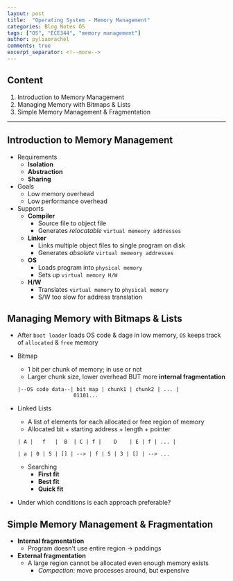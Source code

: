 ```yaml
---
layout: post
title:  "Operating System - Memory Management"
categories: Blog Notes OS
tags: ["OS", "ECE344", "memory management"]
author: pyliaorachel
comments: true
excerpt_separator: <!--more-->
---
```


## Content

1. Introduction to Memory Management
2. Managing Memory with Bitmaps & Lists
3. Simple Memory Management & Fragmentation

<!--more-->
---
## Introduction to Memory Management

- Requirements
	- __Isolation__
	- __Abstraction__
	- __Sharing__
- Goals
	- Low memory overhead
	- Low performance overhead
- Supports
	- __Compiler__
		- Source file to object file
		- Generates _relocatable_ `virtual memeory addresses`
	- __Linker__
		- Links multiple object files to single program on disk
		- Generates _absolute_ `virtual memeory addresses`
	- __OS__
		- Loads program into `physical memory`
		- Sets up `virtual memory H/W`
	- __H/W__
		- Translates `virtual memory` to `physical memory`
		- S/W too slow for address translation

## Managing Memory with Bitmaps & Lists

- After `boot loader` loads OS code & dage in low memory, `OS` keeps track of `allocated` & `free` memory

- Bitmap
	- 1 bit per chunk of memory; in use or not
	- Larger chunk size, lower overhead BUT more __internal fragmentation__

	```
	|--OS code data--| bit map | chunk1 | chunk2 | ... |
					  01101...
	```

- Linked Lists
	- A list of elements for each allocated or free region of memory
	- Allocated bit + starting address + length + pointer

	```
	| A |   f   |  B  | C | f |    D    | E | f | ... |

	| a | 0 | 5 | [] | --> | f | 5 | 3 | [] | --> ...
	```

	- Searching
		- __First fit__
		- __Best fit__
		- __Quick fit__

- Under which conditions is each approach preferable?

## Simple Memory Management & Fragmentation

- __Internal fragmentation__
	- Program doesn't use entire region -> paddings
- __External fragmentation__
	- A large region cannot be allocated even enough memory exists
		- _Compaction_: move processes around, but expensive















